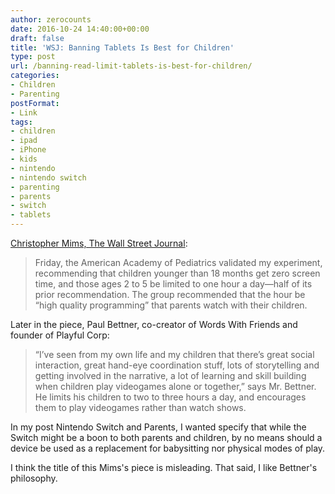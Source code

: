 ```yaml
---
author: zerocounts
date: 2016-10-24 14:40:00+00:00
draft: false
title: 'WSJ: Banning Tablets Is Best for Children'
type: post
url: /banning-read-limit-tablets-is-best-for-children/
categories:
- Children
- Parenting
postFormat:
- Link
tags:
- children
- ipad
- iPhone
- kids
- nintendo
- nintendo switch
- parenting
- parents
- switch
- tablets
---
```


[Christopher Mims, The Wall Street Journal](http://www.wsj.com/articles/banning-tablets-is-best-for-children-1477245370):


<blockquote>Friday, the American Academy of Pediatrics validated my experiment, recommending that children younger than 18 months get zero screen time, and those ages 2 to 5 be limited to one hour a day—half of its prior recommendation. The group recommended that the hour be “high quality programming” that parents watch with their children.</blockquote>


Later in the piece, Paul Bettner, co-creator of Words With Friends and founder of Playful Corp:


<blockquote>“I’ve seen from my own life and my children that there’s great social interaction, great hand-eye coordination stuff, lots of storytelling and getting involved in the narrative, a lot of learning and skill building when children play videogames alone or together,” says Mr. Bettner. He limits his children to two to three hours a day, and encourages them to play videogames rather than watch shows.</blockquote>


In my post Nintendo Switch and Parents, I wanted specify that while the Switch might be a boon to both parents and children, by no means should a device be used as a replacement for babysitting nor physical modes of play.

I think the title of this Mims's piece is misleading. That said, I like Bettner's philosophy.
